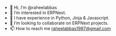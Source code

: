 - 👋 Hi, I’m @raheelabbas
- 👀 I’m interested in ERPNext.
- 🌱 I have experience in Python, Jinja & Javascript.
- 💞️ I’m looking to collaborate on ERPNext projects.
- 📫 How to reach me raheelabbas1987@gmail.com


